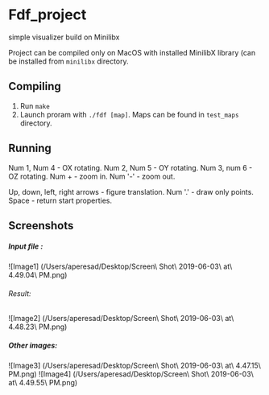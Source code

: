 # Fdf_project
simple visualizer build on Minilibx

Project can be compiled only on MacOS with installed MinilibX library (can be installed from `minilibx` directory.

## Compiling
1. Run `make`
2. Launch proram with `./fdf [map]`. Maps can be found in `test_maps` directory.

## Running

Num 1, Num 4  - OX rotating.
Num 2, Num 5  - OY rotating.
Num 3, num 6  - OZ rotating.
Num +         - zoom in.
Num '-'       - zoom out.

Up, down, left, right arrows - figure translation.
Num '.'       - draw only points.
Space         - return start properties.


## Screenshots

##### Input file :
![Image1] (/Users/aperesad/Desktop/Screen\ Shot\ 2019-06-03\ at\ 4.49.04\ PM.png)

###### Result:

![Image2] (/Users/aperesad/Desktop/Screen\ Shot\ 2019-06-03\ at\ 4.48.23\ PM.png)

##### Other images:

![Image3] (/Users/aperesad/Desktop/Screen\ Shot\ 2019-06-03\ at\ 4.47.15\ PM.png)
![Image4] (/Users/aperesad/Desktop/Screen\ Shot\ 2019-06-03\ at\ 4.49.55\ PM.png)
